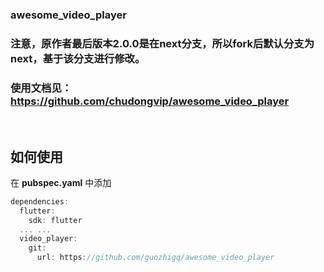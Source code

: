 ### awesome_video_player
### 注意，原作者最后版本2.0.0是在next分支，所以fork后默认分支为next，基于该分支进行修改。
### 使用文档见：<https://github.com/chudongvip/awesome_video_player>

<br />

## 如何使用
在 **pubspec.yaml** 中添加
```dart
dependencies:
  flutter:
    sdk: flutter
  ... ...
  video_player:
    git:
      url: https://github.com/guozhigq/awesome_video_player
```
